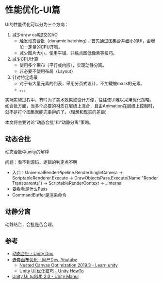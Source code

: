 # 性能优化-UI篇

UI的性能优化可以分为三个方向：
1. 减少draw call提交的I/O
    - 触发动态合批（dynamic batching），首先通过图集合并细小的UI，会增加一定量的CPU开销。
    - 减少图片大小，使用平铺、非焦点图低像素等技巧。
2. 减少CPU计算
    - 使用多个画布（平行或内嵌），实现动静分离。
    - 非必要不使用布局（Layout）
3. 针对特定场景
    - 对于有大量元素的列表，采用分页式设计，不加载被mask的元素。
    - 。。。

实际实施过程中，有时为了美术效果或设计方便，往往使UI难以采用优化策略。如合批方面，当多个必要的材质在层级上混合，且由Animation在层级上控制时，就不是打个图集就能完事得的了。（理想和现实的差距）

本文将主要讨论“动态合批”和“动静分离”策略。

## 动态合批

动态合批中unity的解释


问题：看不到源码，逻辑的判定点不明
- 入口：UniversalRenderPipeline.RenderSingleCamera -> ScriptableRenderer.Execute -> DrawObjectsPass.Execute(Name:"Render Transparents") -> ScriptableRenderContext -> _Internal
- 要看看是什么Pass
- CommandBuffer是渲染命令


## 动静分离

动静结合，合批是否合理。



## 参考
- [动态合批 - Unity Doc](https://docs.unity3d.com/2021.3/Documentation/Manual/dynamic-batching.html)
- [嵌套画布优化 - 阿严Dev, Youtube](https://www.youtube.com/watch?v=D3m_pfJ1nwQ)
    - [Nested Canvas Optimization 2019.3 - Learn unity](https://learn.unity.com/tutorial/nested-canvas-optimization-2019-3#)
    - [Unity UI 优化技巧 - Unity HowTo](https://unity.com/cn/how-to/unity-ui-optimization-tips)
- [Unity UI (uGUI) 2.0 - Unity Manul](https://docs.unity3d.com/Packages/com.unity.ugui@2.0/manual/index.html)